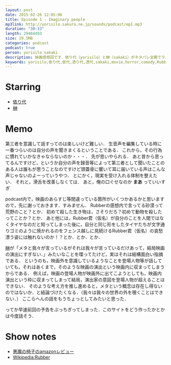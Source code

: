 ```yaml
---
layout: post
date: 2015-02-26 12:05:06
title: Episode 1 - Imaginary people
mp3link: http://yorisilo.sakura.ne.jp/sounds/podcast/ep1.mp3
duration: "30:33"
length: 29484493
size: 29.5MB
categories: podcast
podcast: true
person: yorisilo sakaki
description: 映画感想回です．依り代（yorisilo）と榊（sakaki）がネタバレ全開でラバー（Rubber）と悪魔の椅子（The devil's chair）についてやいのやいのしゃべっています．両方ともメタフィクション的な要素がある作品です．
keywords: yorisilo,依り代,依代,憑り代,憑代,sakaki,movie,horror,comedy,Rubber,The devil's chair
---
```

# Starring
- [依り代](http://twitter.com/yorisilo)
- [榊](http://twitter.com/No_Yes_Hey)

# Memo
第三者を意識して話すってのは楽しいけど難しい．
生音声を編集している時に一番つらいのは自分の声を聞きまくるということである．
これから，その行為に慣れていかなきゃならないのか・・・．
先が思いやられる．
あと昔から思ってるんですけど，というか自分の声を録音等によって第三者として聞いたことのある人は誰もが思うことなのですけど頭蓋骨に響いて耳に届いている声はこんな声じゃないのよーっていうやつ．
とにかく，現実を受け入れる体制を整えたい．
それと，滑舌を改善しなくては．
あと，俺の口ぐせなのか **まあ** っていいすぎ

podcast内で，映画のあらすじ等間違っている箇所がいくつかあるかと思いますので，先に謝っておきます．すみません．
Rubberの感想内で言ってる砂漠って荒野のこと？とか．
初めて殺した生き物は，さそりだろ？初めて動物を殺したってことか？とか．
あと他には，Rubber君（仮名）が自分のことを人間ではなくタイヤなのだと知ってしまった後に，自分と同じ形をしたタイヤたちが文字通りゴミのように焼かれるのをフェンス越しに見続けるRubber君（仮名）の哀愁漂う姿には触れないのか！？とか．とか．とか．

[榊](http://twitter.com/No_Yes_Hey)が「メタと我々が言っているがそれは我々が言っているだけあって，結局映画の演出にすぎない．」みたいなことを喋ってたけど，実はそれは結構面白い指摘である．
というのも，映画外を意識しているようなことを登場人物等が話していても，それはあくまで，そのような映画の演出という映画内に収まってしまうからである．
例えば，映画の登場人物が映画外に出てこようとしても，映画内演出という枠に収まってしまって結局，演出家の意図を登場人物が超えることはできない．
そのような考え方を推し進めると，メタという概念は存在し得ないのではないか．と結論づけたくなる．（我々は我々の世界の外を覗くことはできない．）
ここらへんの話をもうちょっとしてみたいと思った．

ってか早速前回の予告をぶっちぎってしまった．このサイトをどう作ったかとかは今度話そう．

# Show notes
* [悪魔の椅子のamazonレビュー](http://www.amazon.co.jp/%E6%82%AA%E9%AD%94%E3%81%AE%E6%A4%85%E5%AD%90-DVD-%E3%83%87%E3%83%B4%E3%82%A3%E3%83%83%E3%83%89%E3%83%BB%E3%82%AC%E3%83%B3%E3%83%88/dp/B001UPLGQG)
* [Wikipedia:Rubber](http://ja.wikipedia.org/wiki/%E3%83%A9%E3%83%90%E3%83%BC_%28%E6%98%A0%E7%94%BB%29)
